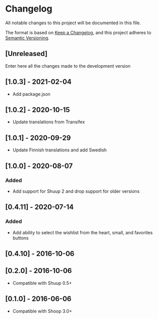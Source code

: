 # Changelog
All notable changes to this project will be documented in this file.

The format is based on [Keep a Changelog](https://keepachangelog.com/en/1.0.0/),
and this project adheres to [Semantic Versioning](https://semver.org/spec/v2.0.0.html).

## [Unreleased]

Enter here all the changes made to the development version

## [1.0.3] - 2021-02-04

- Add package.json

## [1.0.2] - 2020-10-15

- Update translations from Transifex


## [1.0.1] - 2020-09-29

- Update Finnish translations and add Swedish


## [1.0.0] - 2020-08-07

### Added

- Add support for Shuup 2 and drop support for older versions

## [0.4.11] - 2020-07-14

### Added

- Add ability to select the wishlist from the heart, small, and favorites buttons

## [0.4.10] - 2016-10-06

## [0.2.0] - 2016-10-06

- Compatible with Shuup 0.5+

## [0.1.0] - 2016-06-06

- Compatible with Shoop 3.0+
